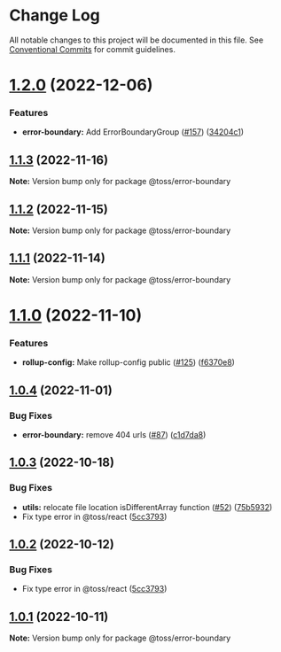 # Change Log

All notable changes to this project will be documented in this file.
See [Conventional Commits](https://conventionalcommits.org) for commit guidelines.

# [1.2.0](https://github.com/toss/slash/compare/@toss/error-boundary@1.1.3...@toss/error-boundary@1.2.0) (2022-12-06)


### Features

* **error-boundary:** Add ErrorBoundaryGroup ([#157](https://github.com/toss/slash/issues/157)) ([34204c1](https://github.com/toss/slash/commit/34204c14b661daba89e469653a64171242d94684))





## [1.1.3](https://github.com/toss/slash/compare/@toss/error-boundary@1.1.2...@toss/error-boundary@1.1.3) (2022-11-16)

**Note:** Version bump only for package @toss/error-boundary





## [1.1.2](https://github.com/toss/slash/compare/@toss/error-boundary@1.1.1...@toss/error-boundary@1.1.2) (2022-11-15)

**Note:** Version bump only for package @toss/error-boundary





## [1.1.1](https://github.com/toss/slash/compare/@toss/error-boundary@1.1.0...@toss/error-boundary@1.1.1) (2022-11-14)

**Note:** Version bump only for package @toss/error-boundary





# [1.1.0](https://github.com/toss/slash/compare/@toss/error-boundary@1.0.4...@toss/error-boundary@1.1.0) (2022-11-10)


### Features

* **rollup-config:** Make rollup-config public ([#125](https://github.com/toss/slash/issues/125)) ([f6370e8](https://github.com/toss/slash/commit/f6370e8c4b0fa926e923b518c26b7071ee0e53da))





## [1.0.4](https://github.com/toss/slash/compare/@toss/error-boundary@1.0.3...@toss/error-boundary@1.0.4) (2022-11-01)


### Bug Fixes

* **error-boundary:** remove 404 urls ([#87](https://github.com/toss/slash/issues/87)) ([c1d7da8](https://github.com/toss/slash/commit/c1d7da8ce31db02f395f7d093a2f2f882b3218a0))





## [1.0.3](https://github.com/toss/slash/compare/@toss/error-boundary@1.0.1...@toss/error-boundary@1.0.3) (2022-10-18)


### Bug Fixes

* **utils:** relocate file location isDifferentArray function ([#52](https://github.com/toss/slash/issues/52)) ([75b5932](https://github.com/toss/slash/commit/75b593207ab4382151f552b4fc170e4b25b52b6b))
* Fix type error in @toss/react ([5cc3793](https://github.com/toss/slash/commit/5cc37936e8739204f32f9f50ee61570b758343f8))





## [1.0.2](https://github.com/toss/slash/compare/@toss/error-boundary@1.0.1...@toss/error-boundary@1.0.2) (2022-10-12)


### Bug Fixes

* Fix type error in @toss/react ([5cc3793](https://github.com/toss/slash/commit/5cc37936e8739204f32f9f50ee61570b758343f8))





## [1.0.1](https://github.com/toss/slash/compare/@toss/error-boundary@1.0.0...@toss/error-boundary@1.0.1) (2022-10-11)

**Note:** Version bump only for package @toss/error-boundary

